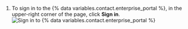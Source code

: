 1. To sign in to the {% data variables.contact.enterprise_portal %}, in the upper-right corner of the page, click **Sign in**. ![Sign in to {% data variables.contact.enterprise_portal %}](/assets/images/enterprise/support/sign-in-support-portal.png)
